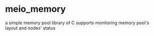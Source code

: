 meio_memory
===========

a simple memory pool library of C supports monitoring memory pool's layout and nodes' status
